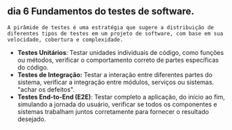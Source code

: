 ## dia 6 Fundamentos do testes de software.

`A pirâmide de testes é uma estratégia que sugere a distribuição de diferentes tipos de testes em um projeto de software, com base em sua velocidade, cobertura e complexidade.`
* **Testes Unitários**: Testar unidades individuais de código, como funções ou métodos, verificar o comportamento correto de partes específicas do código.
* **Testes de Integração:** Testar a interação entre diferentes partes do sistema, verificar a integração entre módulos, serviços ou sistemas. "achar os defeitos".
* **Testes End-to-End (E2E)**: Testar completo a aplicação, do início ao fim, simulando a jornada do usuário, verificar se todos os componentes e sistemas trabalham juntos corretamente para fornecer o resultado desejado.
